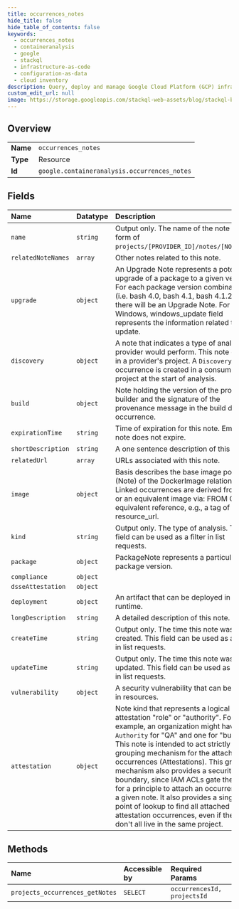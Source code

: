 ```yaml
---
title: occurrences_notes
hide_title: false
hide_table_of_contents: false
keywords:
  - occurrences_notes
  - containeranalysis
  - google    
  - stackql
  - infrastructure-as-code
  - configuration-as-data
  - cloud inventory
description: Query, deploy and manage Google Cloud Platform (GCP) infrastructure and resources using SQL
custom_edit_url: null
image: https://storage.googleapis.com/stackql-web-assets/blog/stackql-blog-post-featured-image.png
---
```

  
    

## Overview
<table><tbody>
<tr><td><b>Name</b></td><td><code>occurrences_notes</code></td></tr>
<tr><td><b>Type</b></td><td>Resource</td></tr>
<tr><td><b>Id</b></td><td><code>google.containeranalysis.occurrences_notes</code></td></tr>
</tbody></table>

## Fields
| Name | Datatype | Description |
|:-----|:---------|:------------|
| `name` | `string` | Output only. The name of the note in the form of `projects/[PROVIDER_ID]/notes/[NOTE_ID]`. |
| `relatedNoteNames` | `array` | Other notes related to this note. |
| `upgrade` | `object` | An Upgrade Note represents a potential upgrade of a package to a given version. For each package version combination (i.e. bash 4.0, bash 4.1, bash 4.1.2), there will be an Upgrade Note. For Windows, windows_update field represents the information related to the update. |
| `discovery` | `object` | A note that indicates a type of analysis a provider would perform. This note exists in a provider's project. A `Discovery` occurrence is created in a consumer's project at the start of analysis. |
| `build` | `object` | Note holding the version of the provider's builder and the signature of the provenance message in the build details occurrence. |
| `expirationTime` | `string` | Time of expiration for this note. Empty if note does not expire. |
| `shortDescription` | `string` | A one sentence description of this note. |
| `relatedUrl` | `array` | URLs associated with this note. |
| `image` | `object` | Basis describes the base image portion (Note) of the DockerImage relationship. Linked occurrences are derived from this or an equivalent image via: FROM Or an equivalent reference, e.g., a tag of the resource_url. |
| `kind` | `string` | Output only. The type of analysis. This field can be used as a filter in list requests. |
| `package` | `object` | PackageNote represents a particular package version. |
| `compliance` | `object` |  |
| `dsseAttestation` | `object` |  |
| `deployment` | `object` | An artifact that can be deployed in some runtime. |
| `longDescription` | `string` | A detailed description of this note. |
| `createTime` | `string` | Output only. The time this note was created. This field can be used as a filter in list requests. |
| `updateTime` | `string` | Output only. The time this note was last updated. This field can be used as a filter in list requests. |
| `vulnerability` | `object` | A security vulnerability that can be found in resources. |
| `attestation` | `object` | Note kind that represents a logical attestation "role" or "authority". For example, an organization might have one `Authority` for "QA" and one for "build". This note is intended to act strictly as a grouping mechanism for the attached occurrences (Attestations). This grouping mechanism also provides a security boundary, since IAM ACLs gate the ability for a principle to attach an occurrence to a given note. It also provides a single point of lookup to find all attached attestation occurrences, even if they don't all live in the same project. |
## Methods
| Name | Accessible by | Required Params |
|:-----|:--------------|:----------------|
| `projects_occurrences_getNotes` | `SELECT` | `occurrencesId, projectsId` |
